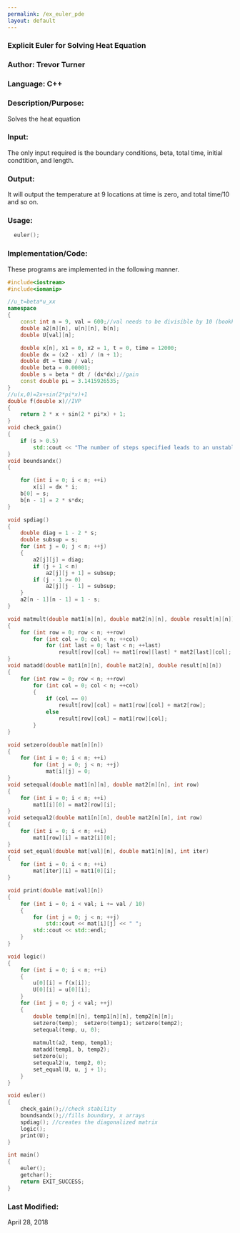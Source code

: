 ```yaml
---
permalink: /ex_euler_pde
layout: default
---
```


### Explicit Euler for Solving Heat Equation
### Author: Trevor Turner
### Language: C++

### Description/Purpose: 
Solves the heat equation

### Input:
The only input required is the boundary conditions, beta, total time, initial condtition, and length.

### Output: 
It will output the temperature at 9 locations at time is zero, and total time/10 and so on.

### Usage:

```c++
  euler();
```

### Implementation/Code:
These programs are implemented in the following manner. 

```c++
#include<iostream>
#include<iomanip>

//u_t=beta*u_xx
namespace
{
	const int n = 9, val = 600;//val needs to be divisible by 10 (bookkeeping purposes)
	double a2[n][n], u[n][n], b[n];
	double U[val][n];

	double x[n], x1 = 0, x2 = 1, t = 0, time = 12000;
	double dx = (x2 - x1) / (n + 1);
	double dt = time / val;
	double beta = 0.00001;
	double s = beta * dt / (dx*dx);//gain
	const double pi = 3.1415926535;
}
//u(x,0)=2x+sin(2*pi*x)+1
double f(double x)//IVP
{
	return 2 * x + sin(2 * pi*x) + 1;
}
void check_gain()
{
	if (s > 0.5)
		std::cout << "The number of steps specified leads to an unstable solution" << std::endl;
}
void boundsandx()
{

	for (int i = 0; i < n; ++i)
		x[i] = dx * i;
	b[0] = s;
	b[n - 1] = 2 * s*dx;
}

void spdiag()
{
	double diag = 1 - 2 * s;
	double subsup = s;
	for (int j = 0; j < n; ++j)
	{
		a2[j][j] = diag;
		if (j + 1 < n)
			a2[j][j + 1] = subsup;
		if (j - 1 >= 0)
			a2[j][j - 1] = subsup;
	}
	a2[n - 1][n - 1] = 1 - s;
}

void matmult(double mat1[n][n], double mat2[n][n], double result[n][n])
{
	for (int row = 0; row < n; ++row)
		for (int col = 0; col < n; ++col)
			for (int last = 0; last < n; ++last)
				result[row][col] += mat1[row][last] * mat2[last][col];
}
void matadd(double mat1[n][n], double mat2[n], double result[n][n])
{
	for (int row = 0; row < n; ++row)
		for (int col = 0; col < n; ++col)
		{
			if (col == 0)
				result[row][col] = mat1[row][col] + mat2[row];
			else
				result[row][col] = mat1[row][col];
		}
}

void setzero(double mat[n][n])
{
	for (int i = 0; i < n; ++i)
		for (int j = 0; j < n; ++j)
			mat[i][j] = 0;
}
void setequal(double mat1[n][n], double mat2[n][n], int row)
{
	for (int i = 0; i < n; ++i)
		mat1[i][0] = mat2[row][i];
}
void setequal2(double mat1[n][n], double mat2[n][n], int row)
{
	for (int i = 0; i < n; ++i)
		mat1[row][i] = mat2[i][0];
}
void set_equal(double mat[val][n], double mat1[n][n], int iter)
{
	for (int i = 0; i < n; ++i)
		mat[iter][i] = mat1[0][i];
}

void print(double mat[val][n])
{
	for (int i = 0; i < val; i += val / 10)
	{
		for (int j = 0; j < n; ++j)
			std::cout << mat[i][j] << " ";
		std::cout << std::endl;
	}
}

void logic()
{
	for (int i = 0; i < n; ++i)
	{
		u[0][i] = f(x[i]);
		U[0][i] = u[0][i];
	}
	for (int j = 0; j < val; ++j)
	{
		double temp[n][n], temp1[n][n], temp2[n][n];
		setzero(temp);	setzero(temp1);	setzero(temp2);
		setequal(temp, u, 0);
		
		matmult(a2, temp, temp1);
		matadd(temp1, b, temp2);
		setzero(u);
		setequal2(u, temp2, 0);
		set_equal(U, u, j + 1);
	}
}

void euler()
{
	check_gain();//check stability
	boundsandx();//fills boundary, x arrays
	spdiag(); //creates the diagonalized matrix
	logic();
	print(U);
}

int main()
{
	euler();
	getchar();
	return EXIT_SUCCESS;
}

```


### Last Modified:
April 28, 2018

